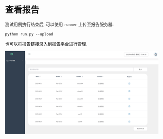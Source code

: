 # 查看报告

测试用例执行结束后, 可以使用 `runner` 上传至报告服务器:

```shell
python run.py --upload
```

也可以将报告链接录入到[报告平台](http://10.254.12.55/pl/#/uicase)进行管理.

![report-website](report/report-website.jpg)
